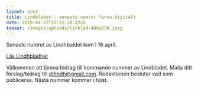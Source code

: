 ```yaml
---
layout: post
title: Lindbladet - senaste numret finns digitalt
date: 2019-04-22T15:21:38.822Z
teaser: /images/uploads/linblad-400x250.jpeg
---
```

Senaste numret av Lindhbaldet kom i 16 april. 

[Läs Lindhbladhet](/images/uploads/2019_Lindhbladet_1-web.pdf)

Välkommen att lämna bidrag till kommande nummer av Lindbladet. Maila ditt förslag/bidrag till drlindh@gmail.com. Redaktionen beslutar vad som publiceras. Nästa nummer kommer i höst.
